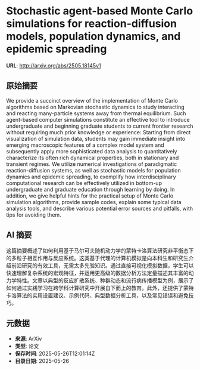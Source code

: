 # Stochastic agent-based Monte Carlo simulations for reaction-diffusion models, population dynamics, and epidemic spreading

**URL**: http://arxiv.org/abs/2505.18145v1

## 原始摘要

We provide a succinct overview of the implementation of Monte Carlo
algorithms based on Markovian stochastic dynamics to study interacting and
reacting many-particle systems away from thermal equilibrium. Such agent-based
computer simulations constitute an effective tool to introduce undergraduate
and beginning graduate students to current frontier research without requiring
much prior knowledge or experience: Starting from direct visualization of
simulation data, students may gain immediate insight into emerging macroscopic
features of a complex model system and subsequently apply more sophisticated
data analysis to quantitatively characterize its often rich dynamical
properties, both in stationary and transient regimes. We utilize numerical
investigations of paradigmatic reaction-diffusion systems, as well as
stochastic models for population dynamics and epidemic spreading, to exemplify
how interdisciplinary computational research can be effectively utilized in
bottom-up undergraduate and graduate education through learning by doing. In
addition, we give helpful hints for the practical setup of Monte Carlo
simulation algorithms, provide sample codes, explain some typical data analysis
tools, and describe various potential error sources and pitfalls, with tips for
avoiding them.


## AI 摘要

这篇摘要概述了如何利用基于马尔可夫随机动力学的蒙特卡洛算法研究非平衡态下的多粒子相互作用与反应系统。这类基于代理的计算机模拟是向本科生和研究生介绍前沿研究的有效工具，无需太多先验知识。通过直接可视化模拟数据，学生可以快速理解复杂系统的宏观特征，并运用更高级的数据分析方法定量描述其丰富的动力学特性。文章以典型的反应扩散系统、种群动态和流行病传播模型为例，展示了如何通过实践学习在跨学科计算研究中开展自下而上的教育。此外，还提供了蒙特卡洛算法的实用设置建议、示例代码、典型数据分析工具，以及常见错误和避免技巧。

## 元数据

- **来源**: ArXiv
- **类型**: 论文
- **保存时间**: 2025-05-26T12:01:14Z
- **目录日期**: 2025-05-26
